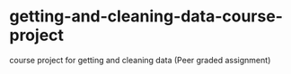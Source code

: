 # getting-and-cleaning-data-course-project
course project for getting and cleaning data (Peer graded assignment)
